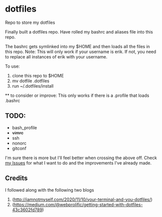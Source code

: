 # dotfiles
Repo to store my dotfiles

Finally built a dotfiles repo. Have rolled my bashrc and aliases file into this repo.

The bashrc gets symlinked into my $HOME and then loads all the files in this repo.
Note:
This will only work if your username is erik. If not, you need to replace all instances of erik with your username.

To use:
1. clone this repo to $HOME
2. mv dotfile .dotfiles
3. run ~/.dotfiles/install

** to consider or improve:
This only works if there is a .profile that loads .bashrc

## TODO:
* bash_profile
* ~~vimrc~~
* ssh
* nonorc
* gitconf

I'm sure there is more but I'll feel better when crossing the above off. Check [my Issues](https://github.com/erikweibust/dotfiles/issues) for what I want to do and the improvements I've already made.

## Credits
I followed along with the following two blogs
1. (http://iamnotmyself.com/2020/11/10/your-terminal-and-you-dotfiles/)
2. (https://medium.com/@webprolific/getting-started-with-dotfiles-43c3602fd789)

